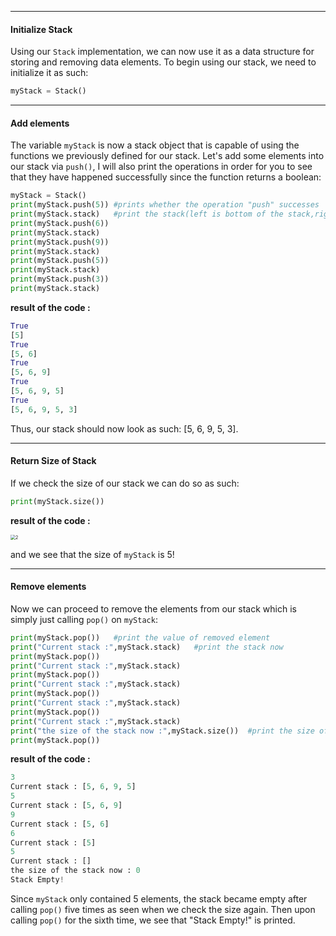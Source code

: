 <!--title={Using the Stack}-->

<!--badges={Algorithms:5,Python:5}-->

<!--concepts={Stack Manipulation}-->

---

#### Initialize Stack

Using our `Stack` implementation, we can now use it as a data structure for storing and removing data elements. To begin using our stack, we need to initialize it as such:

```python
myStack = Stack()
```

---

#### Add elements

The variable `myStack` is now a stack object that is capable of using the functions we previously defined for our stack. Let's add some elements into our stack via `push()`, I will also print the operations in order for you to see that they have happened successfully since the function returns a boolean:

```python
myStack = Stack()
print(myStack.push(5)) #prints whether the operation "push" successes
print(myStack.stack)   #print the stack(left is bottom of the stack,right is the top of stack)
print(myStack.push(6)) 
print(myStack.stack)
print(myStack.push(9)) 
print(myStack.stack)
print(myStack.push(5)) 
print(myStack.stack)
print(myStack.push(3)) 
print(myStack.stack)
```

**result of the code :**

```python
True
[5]
True
[5, 6]
True
[5, 6, 9]
True
[5, 6, 9, 5]
True
[5, 6, 9, 5, 3]
```

Thus, our stack should now look as such: [5, 6, 9, 5, 3].

---

#### Return Size of Stack

If we check the size of our stack we can do so as such:

```python
print(myStack.size())   
```

**result of the code :**

<img src="https://projectbit.s3-us-west-1.amazonaws.com/darlene/labs/stacks2.jpg" alt="2" style="zoom:50%;" />

and we see that the size of `myStack` is 5!

---

#### Remove elements

Now we can proceed to remove the elements from our stack which is simply just calling `pop()` on `myStack`:

```python
print(myStack.pop())   #print the value of removed element
print("Current stack :",myStack.stack)   #print the stack now
print(myStack.pop())
print("Current stack :",myStack.stack)
print(myStack.pop())
print("Current stack :",myStack.stack)
print(myStack.pop())
print("Current stack :",myStack.stack)
print(myStack.pop())
print("Current stack :",myStack.stack)
print("the size of the stack now :",myStack.size())  #print the size of stack
print(myStack.pop())
```

**result of the code :**

```python
3
Current stack : [5, 6, 9, 5]
5
Current stack : [5, 6, 9]
9
Current stack : [5, 6]
6
Current stack : [5]
5
Current stack : []
the size of the stack now : 0
Stack Empty!
```

Since `myStack` only contained 5 elements, the stack became empty after calling `pop()` five times as seen when we check the size again. Then upon calling `pop()` for the sixth time, we see that "Stack Empty!" is printed. 
